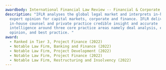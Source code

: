 ```yaml
---
awardbody: International Financial Law Review -- Financial & Corporate Guide
description: "IFLR analyses the global legal market and interprets in-house
  expert opinion for capital markets, corporate and finance. IFLR delivers
  in-house counsel and private practice credible insight and accurate
  intelligence around three core practice areas namely deal analysis, expert
  opinion, and best practice. "
award:
  - Ranked in Tier 3, Project Finance (2022)
  - Notable Law Firm, Banking and Finance (2022)
  - Notable Law Firm, Project Development (2022)
  - Notable Law Firm, Project Finance (2022)
  - Notable Law Firm, Restructuring and Insolvency (2022)
---
```

